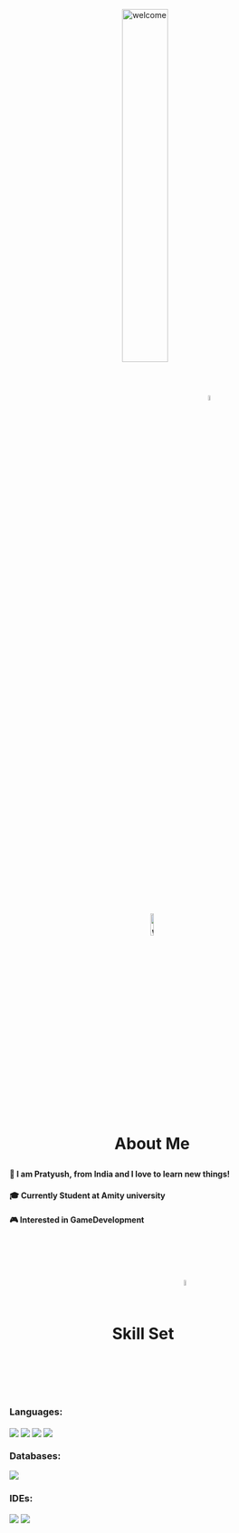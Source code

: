 <p align='center'><img align='center' alt='welcome' width='40%' src='https://cdn.discordapp.com/attachments/743461968039641149/1007202180673060874/hellow.png'><img align='center' alt='welcome' width='5%' src='https://images-wixmp-ed30a86b8c4ca887773594c2.wixmp.com/f/c2046041-a08f-46bd-85d1-27ffbe7b4585/dbo9hr9-d1c0ac4a-669b-4ff3-b44b-6573079f1867.gif?token=eyJ0eXAiOiJKV1QiLCJhbGciOiJIUzI1NiJ9.eyJzdWIiOiJ1cm46YXBwOjdlMGQxODg5ODIyNjQzNzNhNWYwZDQxNWVhMGQyNmUwIiwiaXNzIjoidXJuOmFwcDo3ZTBkMTg4OTgyMjY0MzczYTVmMGQ0MTVlYTBkMjZlMCIsIm9iaiI6W1t7InBhdGgiOiJcL2ZcL2MyMDQ2MDQxLWEwOGYtNDZiZC04NWQxLTI3ZmZiZTdiNDU4NVwvZGJvOWhyOS1kMWMwYWM0YS02NjliLTRmZjMtYjQ0Yi02NTczMDc5ZjE4NjcuZ2lmIn1dXSwiYXVkIjpbInVybjpzZXJ2aWNlOmZpbGUuZG93bmxvYWQiXX0.owAgL46ZfcMrK0tJ36eAYrhsbo6uST416jtUB-K1SoE'>
</p>

# <p align='center'><img align='center' alt='welcome' width='10%' src='https://cdn.discordapp.com/attachments/901109068700209152/1104475113392455751/ezgif-2-9deec11442.gif'></br>About Me </p>
<h4>👦 I am Pratyush,&nbspfrom India and I love to learn new things!</h4>
<h4>🎓 Currently Student at Amity university</h4>
<h4>🎮 Interested in GameDevelopment</h3>
</br></br></p>


# <p align='center'>  Skill Set <img align='center' alt='welcome' width='5%' src='https://media4.giphy.com/media/bLVTnQvgggksbDXs7S/giphy.gif?cid=6c09b9524024d7fd2cc00b65b4e623dee75031c7fecc7406&rid=giphy.gif&ct=s'></p>
  

<p align='left'>
 <h3> Languages: </h3></p>
 <p>
<img align='center' src='https://img.shields.io/badge/Python-3776AB?style=for-the-badge&logo=python&logoColor=white'>  <img align='center' src='https://img.shields.io/badge/C%2B%2B-00599C?style=for-the-badge&logo=c%2B%2B&logoColor=white'>  <img align='center' src='https://img.shields.io/badge/c-%2300599C.svg?style=for-the-badge&logo=c&logoColor=white'>  <img align='center'src='https://img.shields.io/badge/kotlin-%237F52FF.svg?style=for-the-badge&logo=kotlin&logoColor=white'>
</p>
</p>
<p align='left'>
 <h3> Databases: </h3></p>
 <p>
<img align='center' src='https://img.shields.io/badge/MySQL-005C84?style=for-the-badge&logo=mysql&logoColor=white'></p>
</p>

<p align='left'>
 <h3> IDEs: </h3></p>
 <p>
<img align='center' src='https://img.shields.io/badge/Visual%20Studio%20Code-0078d7.svg?style=for-the-badge&logo=visual-studio-code&logoColor=white'>  <img align='center' src='https://img.shields.io/badge/Android%20Studio-3DDC84.svg?style=for-the-badge&logo=android-studio&logoColor=white'></p>
</p>
  

  
  
